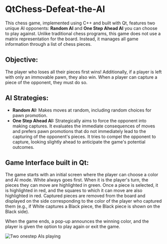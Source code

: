 # QtChess-Defeat-the-AI

This chess game, implemented using C++ and built with Qt, features two unique AI opponents: **Random AI** and **One Step Ahead AI** you can choose to play against. Unlike traditional chess programs, this game does not use a matrix representation for the board. Instead, it manages all game information through a list of chess pieces.

## Objective:

The player who loses all their pieces first wins! Additionally, if a player is left with only an immovable pawn, they also win. When a player can capture a piece of the opponent, they must do so.


## AI Strategies:

- **Random AI:** Makes moves at random, including random choices for pawn promotion.
- **One Step Ahead AI:** Strategically aims to force the opponent into making captures. It evaluates the immediate consequences of moves and prefers pawn promotions that do not immediately lead to the capturing of the opponent's pieces. It tries to compel the opponent to capture, looking slightly ahead to anticipate the game's potential outcomes.

## Game Interface built in Qt:

The game starts with an initial screen where the player can choose a color and AI mode. White always goes first. When it is the player's turn, the pieces they can move are highlighted in green. Once a piece is selected, it is highlighted in red, and the squares to which it can move are also highlighted in red. Captured pieces are removed from the board and displayed on the side corresponding to the color of the player who captured them (e.g., if White captures a Black piece, the Black piece is shown on the Black side).

When the game ends, a pop-up announces the winning color, and the player is given the option to play again or exit the game.


![Two onestep AIs playing](img/chess.gif)


